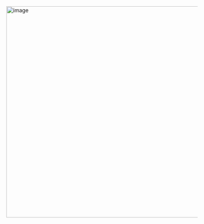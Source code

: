 <img width="557" alt="image" src="https://github.com/DhanshreeRajput/Fruit-Recognition-System/assets/113494874/12bf703c-6c22-4be4-9e46-d0e776c7488c">
